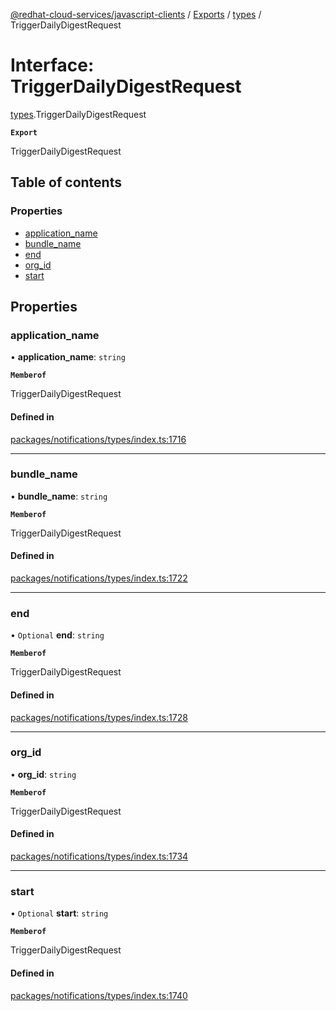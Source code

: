 [@redhat-cloud-services/javascript-clients](../README.md) / [Exports](../modules.md) / [types](../modules/types.md) / TriggerDailyDigestRequest

# Interface: TriggerDailyDigestRequest

[types](../modules/types.md).TriggerDailyDigestRequest

**`Export`**

TriggerDailyDigestRequest

## Table of contents

### Properties

- [application\_name](types.TriggerDailyDigestRequest.md#application_name)
- [bundle\_name](types.TriggerDailyDigestRequest.md#bundle_name)
- [end](types.TriggerDailyDigestRequest.md#end)
- [org\_id](types.TriggerDailyDigestRequest.md#org_id)
- [start](types.TriggerDailyDigestRequest.md#start)

## Properties

### application\_name

• **application\_name**: `string`

**`Memberof`**

TriggerDailyDigestRequest

#### Defined in

[packages/notifications/types/index.ts:1716](https://github.com/RedHatInsights/javascript-clients/blob/main/packages/notifications/types/index.ts#L1716)

___

### bundle\_name

• **bundle\_name**: `string`

**`Memberof`**

TriggerDailyDigestRequest

#### Defined in

[packages/notifications/types/index.ts:1722](https://github.com/RedHatInsights/javascript-clients/blob/main/packages/notifications/types/index.ts#L1722)

___

### end

• `Optional` **end**: `string`

**`Memberof`**

TriggerDailyDigestRequest

#### Defined in

[packages/notifications/types/index.ts:1728](https://github.com/RedHatInsights/javascript-clients/blob/main/packages/notifications/types/index.ts#L1728)

___

### org\_id

• **org\_id**: `string`

**`Memberof`**

TriggerDailyDigestRequest

#### Defined in

[packages/notifications/types/index.ts:1734](https://github.com/RedHatInsights/javascript-clients/blob/main/packages/notifications/types/index.ts#L1734)

___

### start

• `Optional` **start**: `string`

**`Memberof`**

TriggerDailyDigestRequest

#### Defined in

[packages/notifications/types/index.ts:1740](https://github.com/RedHatInsights/javascript-clients/blob/main/packages/notifications/types/index.ts#L1740)
